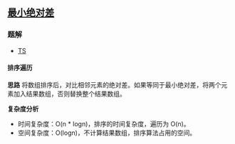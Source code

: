 ## [最小绝对差](https://leetcode.cn/problems/minimum-absolute-difference/)

### 题解
+ [TS](../../ts/1280/1200.ts)

#### 排序遍历
**思路**
将数组排序后，对比相邻元素的绝对差。如果等同于最小绝对差，将两个元素加入结果数组，否则替换整个结果数组。

**复杂度分析**
+ 时间复杂度：O(n * logn)，排序的时间复杂度，遍历为 O(n)。
+ 空间复杂度：O(logn)，不计算结果数组，排序算法占用的空间。